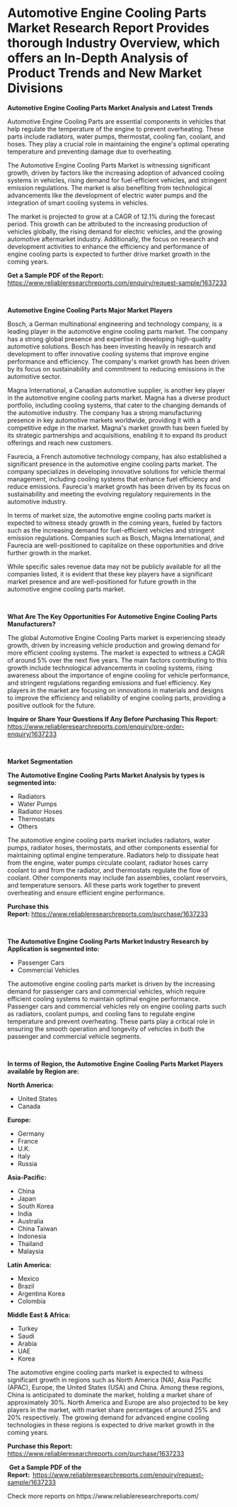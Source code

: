 <p><h1>Automotive Engine Cooling Parts Market Research Report Provides thorough Industry Overview, which offers an In-Depth Analysis of Product Trends and New Market Divisions</h1></p><p><strong>Automotive Engine Cooling Parts Market Analysis and Latest Trends</strong></p>
<p><p>Automotive Engine Cooling Parts are essential components in vehicles that help regulate the temperature of the engine to prevent overheating. These parts include radiators, water pumps, thermostat, cooling fan, coolant, and hoses. They play a crucial role in maintaining the engine's optimal operating temperature and preventing damage due to overheating.</p><p>The Automotive Engine Cooling Parts Market is witnessing significant growth, driven by factors like the increasing adoption of advanced cooling systems in vehicles, rising demand for fuel-efficient vehicles, and stringent emission regulations. The market is also benefiting from technological advancements like the development of electric water pumps and the integration of smart cooling systems in vehicles.</p><p>The market is projected to grow at a CAGR of 12.1% during the forecast period. This growth can be attributed to the increasing production of vehicles globally, the rising demand for electric vehicles, and the growing automotive aftermarket industry. Additionally, the focus on research and development activities to enhance the efficiency and performance of engine cooling parts is expected to further drive market growth in the coming years.</p></p>
<p><strong>Get a Sample PDF of the Report:&nbsp;</strong> <a href="https://www.reliableresearchreports.com/enquiry/request-sample/1637233">https://www.reliableresearchreports.com/enquiry/request-sample/1637233</a></p>
<p>&nbsp;</p>
<p><strong>Automotive Engine Cooling Parts Major Market Players</strong></p>
<p><p>Bosch, a German multinational engineering and technology company, is a leading player in the automotive engine cooling parts market. The company has a strong global presence and expertise in developing high-quality automotive solutions. Bosch has been investing heavily in research and development to offer innovative cooling systems that improve engine performance and efficiency. The company's market growth has been driven by its focus on sustainability and commitment to reducing emissions in the automotive sector.</p><p>Magna International, a Canadian automotive supplier, is another key player in the automotive engine cooling parts market. Magna has a diverse product portfolio, including cooling systems, that cater to the changing demands of the automotive industry. The company has a strong manufacturing presence in key automotive markets worldwide, providing it with a competitive edge in the market. Magna's market growth has been fueled by its strategic partnerships and acquisitions, enabling it to expand its product offerings and reach new customers.</p><p>Faurecia, a French automotive technology company, has also established a significant presence in the automotive engine cooling parts market. The company specializes in developing innovative solutions for vehicle thermal management, including cooling systems that enhance fuel efficiency and reduce emissions. Faurecia's market growth has been driven by its focus on sustainability and meeting the evolving regulatory requirements in the automotive industry.</p><p>In terms of market size, the automotive engine cooling parts market is expected to witness steady growth in the coming years, fueled by factors such as the increasing demand for fuel-efficient vehicles and stringent emission regulations. Companies such as Bosch, Magna International, and Faurecia are well-positioned to capitalize on these opportunities and drive further growth in the market.</p><p>While specific sales revenue data may not be publicly available for all the companies listed, it is evident that these key players have a significant market presence and are well-positioned for future growth in the automotive engine cooling parts market.</p></p>
<p>&nbsp;</p>
<p><strong>What Are The Key Opportunities For Automotive Engine Cooling Parts Manufacturers?</strong></p>
<p><p>The global Automotive Engine Cooling Parts market is experiencing steady growth, driven by increasing vehicle production and growing demand for more efficient cooling systems. The market is expected to witness a CAGR of around 5% over the next five years. The main factors contributing to this growth include technological advancements in cooling systems, rising awareness about the importance of engine cooling for vehicle performance, and stringent regulations regarding emissions and fuel efficiency. Key players in the market are focusing on innovations in materials and designs to improve the efficiency and reliability of engine cooling parts, providing a positive outlook for the future.</p></p>
<p><strong>Inquire or Share Your Questions If Any Before Purchasing This Report:</strong> <a href="https://www.reliableresearchreports.com/enquiry/pre-order-enquiry/1637233">https://www.reliableresearchreports.com/enquiry/pre-order-enquiry/1637233</a></p>
<p>&nbsp;</p>
<p><strong>Market Segmentation</strong></p>
<p><strong>The Automotive Engine Cooling Parts Market Analysis by types is segmented into:</strong></p>
<p><ul><li>Radiators</li><li>Water Pumps</li><li>Radiator Hoses</li><li>Thermostats</li><li>Others</li></ul></p>
<p><p>The automotive engine cooling parts market includes radiators, water pumps, radiator hoses, thermostats, and other components essential for maintaining optimal engine temperature. Radiators help to dissipate heat from the engine, water pumps circulate coolant, radiator hoses carry coolant to and from the radiator, and thermostats regulate the flow of coolant. Other components may include fan assemblies, coolant reservoirs, and temperature sensors. All these parts work together to prevent overheating and ensure efficient engine performance.</p></p>
<p><strong>Purchase this Report:&nbsp;</strong><a href="https://www.reliableresearchreports.com/purchase/1637233">https://www.reliableresearchreports.com/purchase/1637233</a></p>
<p>&nbsp;</p>
<p><strong>The Automotive Engine Cooling Parts Market Industry Research by Application is segmented into:</strong></p>
<p><ul><li>Passenger Cars</li><li>Commercial Vehicles</li></ul></p>
<p><p>The automotive engine cooling parts market is driven by the increasing demand for passenger cars and commercial vehicles, which require efficient cooling systems to maintain optimal engine performance. Passenger cars and commercial vehicles rely on engine cooling parts such as radiators, coolant pumps, and cooling fans to regulate engine temperature and prevent overheating. These parts play a critical role in ensuring the smooth operation and longevity of vehicles in both the passenger and commercial vehicle segments.</p></p>
<p>&nbsp;</p>
<p><strong>In terms of Region, the Automotive Engine Cooling Parts Market Players available by Region are:</strong></p>
<p>
    <p> <strong> North America: </strong>
        <ul>
            <li>United States</li>
            <li>Canada</li>
        </ul>
        </p> 
    <p> <strong> Europe: </strong>
        <ul>
            <li>Germany</li>
            <li>France</li>
            <li>U.K.</li>
            <li>Italy</li>
            <li>Russia</li>
        </ul>
        </p> 
    <p> <strong> Asia-Pacific: </strong>
        <ul>
            <li>China</li>
            <li>Japan</li>
            <li>South Korea</li>
            <li>India</li>
            <li>Australia</li>
            <li>China Taiwan</li>
            <li>Indonesia</li>
            <li>Thailand</li>
            <li>Malaysia</li>
        </ul>
        </p> 
    <p> <strong> Latin America: </strong>
        <ul>
            <li>Mexico</li>
            <li>Brazil</li>
            <li>Argentina Korea</li>
            <li>Colombia</li>
        </ul>
        </p> 
    <p> <strong> Middle East & Africa: </strong>
        <ul>
            <li>Turkey</li>
            <li>Saudi</li>
            <li>Arabia</li>
            <li>UAE</li>
            <li>Korea</li>
        </ul>
    </p>
    </p>
<p><p>The automotive engine cooling parts market is expected to witness significant growth in regions such as North America (NA), Asia Pacific (APAC), Europe, the United States (USA) and China. Among these regions, China is anticipated to dominate the market, holding a market share of approximately 30%. North America and Europe are also projected to be key players in the market, with market share percentages of around 25% and 20% respectively. The growing demand for advanced engine cooling technologies in these regions is expected to drive market growth in the coming years.</p></p>
<p><strong>Purchase this Report: </strong><a href="https://www.reliableresearchreports.com/purchase/1637233">https://www.reliableresearchreports.com/purchase/1637233</a></p>
<p>&nbsp;<strong>Get a Sample PDF of the Report:&nbsp;&nbsp;</strong><a href="https://www.reliableresearchreports.com/enquiry/request-sample/1637233">https://www.reliableresearchreports.com/enquiry/request-sample/1637233</a></p>
<p><strong></strong></p>
<p>Check more reports on https://www.reliableresearchreports.com/</p>